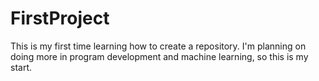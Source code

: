 # FirstProject
This is my first time learning how to create a repository.  I'm planning on doing more in program development and machine learning, so this is my start.
